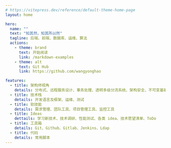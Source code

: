 ```yaml
---
# https://vitepress.dev/reference/default-theme-home-page
layout: home

hero:
  name: ""
  text: "知其然，知其所以然"
  tagline: 后端、前端、数据库、运维、算法
  actions:
    - theme: brand
      text: 开始阅读
      link: /markdown-examples
    - theme: alt	
      text: Git Hub
      link: https://github.com/wangyonghao

features:
  - title: 架构师视角
    details: 分布式、远程服务设计、事务处理、透明多级分流系统、架构安全、不可变基础设施、技术方法论
  - title: 技术栈
    details: 开发语言及框架、运维、测试
  - title: 软技能
    details: 需求管理、团队工具、项目管理工具、监控工具
  - title: Ideas
    dettails: 学习新技术、技术调研、性能测试、各类 idea、技术愿望清单、ToDo
  - title: 工具箱
    details: Git、Github、Gitlab、Jenkins、Ldap
  - title: 代码
    details: 常用脚本
---
```


